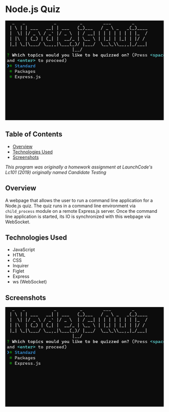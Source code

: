 # Node.js Quiz

<img src="presentation/thumbnail.png" width="600">

## Table of Contents

- [Overview](#overview)
- [Technologies Used](#technologies-used)
- [Screenshots](#screenshots)

_This program was originally a homework assignment at LaunchCode's Lc101 (2019) originally named Candidate Testing_

## Overview

A webpage that allows the user to run a command line application for a Node.js quiz. The quiz runs in a command line environment via `child_process` module on a remote Express.js server. Once the command line application is started, its IO is synchronized with this webpage via WebSocket.

## Technologies Used

- JavaScript
- HTML
- CSS
- Inquirer
- Figlet
- Express
- ws (WebSocket)

## Screenshots

<img src="presentation/thumbnail.png" width="600">
